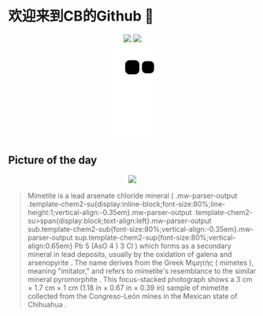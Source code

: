 
# 欢迎来到CB的Github 👋

<div align="center">
  <img height="137px" src="https://github-readme-stats.vercel.app/api?username=SuperCB&show_icons=true&theme=radical" />
  <img height="137px" src="https://github-readme-stats.vercel.app/api/top-langs/?username=SuperCB&hide_title=true&hide_border=true&layout=compact&langs_count=6&text_color=000&icon_color=fff" />
</div>


<div align="center">
    <img src="./contribution-snake/github-contribution-grid-snake.svg" />
</div>



## Picture of the day
<div align="center">
  <img width=400px src="https://upload.wikimedia.org/wikipedia/commons/thumb/8/88/Mimetite_-_Congreso-Le%C3%B3n_mines%2C_San_Pedro_Corralitos%2C_Chihuahua%2C_Mexico.jpg/500px-Mimetite_-_Congreso-Le%C3%B3n_mines%2C_San_Pedro_Corralitos%2C_Chihuahua%2C_Mexico.jpg" />
</div>

>Mimetite  is a  lead   arsenate   chloride  mineral ( .mw-parser-output .template-chem2-su{display:inline-block;font-size:80%;line-height:1;vertical-align:-0.35em}.mw-parser-output .template-chem2-su>span{display:block;text-align:left}.mw-parser-output sub.template-chem2-sub{font-size:80%;vertical-align:-0.35em}.mw-parser-output sup.template-chem2-sup{font-size:80%;vertical-align:0.65em} Pb 5 (AsO 4 ) 3 Cl ) which forms as a secondary mineral in lead deposits, usually by the  oxidation  of  galena  and  arsenopyrite . The name derives from the Greek  Μιμητής  ( mimetes ), meaning "imitator," and refers to mimetite's resemblance to the similar mineral  pyromorphite . This  focus-stacked  photograph shows a 3 cm × 1.7 cm × 1 cm (1.18 in × 0.67 in × 0.39 in) sample of mimetite collected from the Congreso-León mines in the Mexican state of  Chihuahua .


